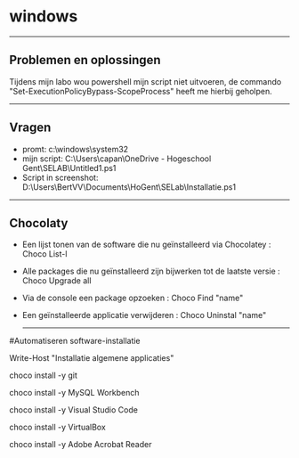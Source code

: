 # windows

---

## Problemen en oplossingen

Tijdens mijn labo wou powershell mijn script niet uitvoeren, de commando "Set-ExecutionPolicyBypass-ScopeProcess" heeft me hierbij geholpen.

---

## Vragen

- promt: c:\windows\system32
- mijn script: C:\Users\capan\OneDrive - Hogeschool Gent\SELAB\Untitled1.ps1
- Script in screenshot: D:\Users\BertVV\Documents\HoGent\SELab\Installatie.ps1

---

## Chocolaty

- Een lijst tonen van de software die nu geïnstalleerd via Chocolatey
  : Choco List-l
- Alle packages die nu geïnstalleerd zijn bijwerken tot de laatste versie
  : Choco Upgrade all
- Via de console een package opzoeken
  : Choco Find "name"
- Een geïnstalleerde applicatie verwijderen
  : Choco Uninstal "name"

  ***

#Automatiseren software-installatie

Write-Host "Installatie algemene applicaties"

choco install -y git

choco install -y MySQL Workbench

choco install -y Visual Studio Code

choco install -y VirtualBox

choco install -y Adobe Acrobat Reader
